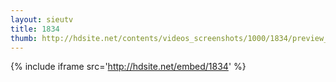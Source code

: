 ```yaml
---
layout: sieutv
title: 1834
thumb: http://hdsite.net/contents/videos_screenshots/1000/1834/preview_360p.mp4.jpg
---
```

{% include iframe src='http://hdsite.net/embed/1834' %}
 
